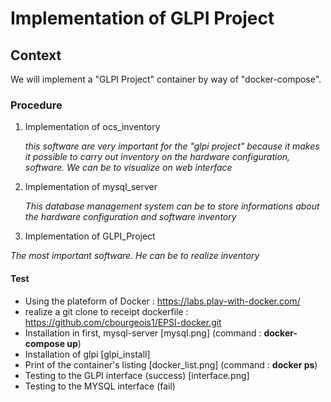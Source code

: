 # Implementation of GLPI Project
## Context
We will implement a "GLPI Project" container by way of "docker-compose".

### Procedure
1. Implementation of ocs_inventory

   *this software are very important for the "glpi project" because it makes it possible to carry out inventory on the hardware configuration, software. We can be to visualize on web interface* 
   
3. Implementation of mysql_server
  
    *This database management system can be to store informations about the hardware configuration and software inventory*
    
5. Implementation of GLPI_Project

  *The most important software. He can be to realize inventory*
  
  #### Test
  - Using the plateform of Docker : https://labs.play-with-docker.com/
  - realize a git clone to receipt dockerfile : https://github.com/cbourgeois1/EPSI-docker.git
  - Installation in first, mysql-server [mysql.png] (command : **docker-compose up**)
  - Installation of glpi [glpi_install]
  - Print of the container's listing [docker_list.png] (command : **docker ps**)
  - Testing to the GLPI interface (success) [interface.png]
  - Testing to the MYSQL interface (fail)
